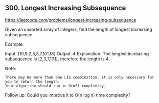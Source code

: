 ## 300. Longest Increasing Subsequence

https://leetcode.com/problems/longest-increasing-subsequence

Given an unsorted array of integers, find the length of longest increasing subsequence.

Example:

Input: [10,9,2,5,3,7,101,18]
Output: 4
Explanation: The longest increasing subsequence is [2,3,7,101], therefore the length is 4.

Note:

    There may be more than one LIS combination, it is only necessary for you to return the length.
    Your algorithm should run in O(n2) complexity.

Follow up: Could you improve it to O(n log n) time complexity?
